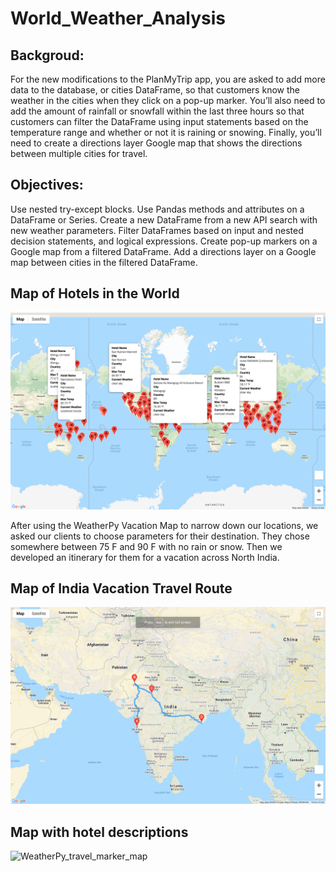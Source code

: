 # World_Weather_Analysis

## Backgroud: 
For the new modifications to the PlanMyTrip app, you are asked to add more data to the database, or cities DataFrame, so that customers know the weather in the cities when they click on a pop-up marker. You’ll also need to add the amount of rainfall or snowfall within the last three hours so that customers can filter the DataFrame using input statements based on the temperature range and whether or not it is raining or snowing. Finally, you’ll need to create a directions layer Google map that shows the directions between multiple cities for travel.

## Objectives:
Use nested try-except blocks.
Use Pandas methods and attributes on a DataFrame or Series.
Create a new DataFrame from a new API search with new weather parameters.
Filter DataFrames based on input and nested decision statements, and logical expressions.
Create pop-up markers on a Google map from a filtered DataFrame.
Add a directions layer on a Google map between cities in the filtered DataFrame.

## Map of Hotels in the World
![WeatherPy_vacation_map](/Challenge/WeatherPy_vacation_map.png)

After using the WeatherPy Vacation Map to narrow down our locations, we asked our clients to choose parameters for their destination. They chose somewhere between 75 F and 90 F with no rain or snow. Then we developed an itinerary for them for a vacation across North India. 

## Map of India Vacation Travel Route
![WeatherPy_travel_map](/Challenge/WeatherPy_travel_map.png)

## Map with hotel descriptions
![WeatherPy_travel_marker_map](/Challenge/WeatherPy_travel_marker_map.png)
